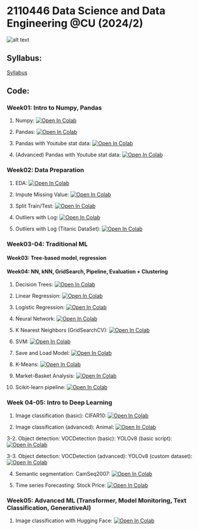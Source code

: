 # 2110446 Data Science and Data Engineering @CU (2024/2)

![alt text](https://github.com/pvateekul/2110446_DSDE_2024s2/blob/main/image/meme.jpeg?raw=true)

## Syllabus:

[Syllabus](slide/DSDE_Syllabus_2024s2.pdf)

## Code:

### Week01: Intro to Numpy, Pandas

1. Numpy: [![Open In Colab](https://github.com/pvateekul/2110446_DSDE_2024s2/blob/main/image/colab-badge.svg?raw=true)](https://colab.research.google.com/github/pvateekul/2110446_DSDE_2024s2/blob/main/code/Week01_Intro_Pandas/1_Numpy.ipynb)

2. Pandas: [![Open In Colab](https://github.com/pvateekul/2110446_DSDE_2024s2/blob/main/image/colab-badge.svg?raw=true)](https://colab.research.google.com/github/pvateekul/2110446_DSDE_2024s2/blob/main/code/Week01_Intro_Pandas/2_Pandas.ipynb)

3. Pandas with Youtube stat data: [![Open In Colab](https://github.com/pvateekul/2110446_DSDE_2024s2/blob/main/image/colab-badge.svg?raw=true)](<https://colab.research.google.com/github/pvateekul/2110446_DSDE_2024s2/blob/main/code/Week01_Intro_Pandas/3_Pandas_%28Dataset_Trending_YouTube_Video_Statistics%29.ipynb>)

4. (Advanced) Pandas with Youtube stat data: [![Open In Colab](https://github.com/pvateekul/2110446_DSDE_2024s2/blob/main/image/colab-badge.svg?raw=true)](<https://colab.research.google.com/github/pvateekul/2110446_DSDE_2024s2/blob/main/code/Week01_Intro_Pandas/4_Advanced_Pandas_%28Dataset_Trending_YouTube_Video_Statistics%29.ipynb>)
<!-- 
Assignment (Pandas with Youtube stat data): [![Open In Colab](https://github.com/pvateekul/2110446_DSDE_2024s2/blob/main/image/colab-badge.svg?raw=true)](https://colab.research.google.com/github/pvateekul/2110446_DSDE_2024s2/blob/main/code/Week01_Intro_Pandas/5_PandasAssignment.ipynb) -->

### Week02: Data Preparation

1. EDA: [![Open In Colab](https://raw.githubusercontent.com/pvateekul/2110446_DSDE_2024s2/main/image/colab-badge.svg)](https://colab.research.google.com/github/pvateekul/2110446_DSDE_2024s2/blob/main/code/Week02_DataPrep/Lab1_LoansDataSet.ipynb)

2. Impute Missing Value: [![Open In Colab](https://raw.githubusercontent.com/pvateekul/2110446_DSDE_2024s2/main/image/colab-badge.svg)](https://colab.research.google.com/github/pvateekul/2110446_DSDE_2024s2/blob/main/code/Week02_DataPrep/Lab2_ImputeMissingValue.ipynb)

3. Split Train/Test: [![Open In Colab](https://raw.githubusercontent.com/pvateekul/2110446_DSDE_2024s2/main/image/colab-badge.svg)](https://colab.research.google.com/github/pvateekul/2110446_DSDE_2024s2/blob/main/code/Week02_DataPrep/Lab3_SplitTrainTest.ipynb)

4. Outliers with Log: [![Open In Colab](https://raw.githubusercontent.com/pvateekul/2110446_DSDE_2024s2/main/image/colab-badge.svg)](https://colab.research.google.com/github/pvateekul/2110446_DSDE_2024s2/blob/main/code/Week02_DataPrep/Lab4_Outliers_Titanic.ipynb)

5. Outliers with Log (Titanic DataSet): [![Open In Colab](https://raw.githubusercontent.com/pvateekul/2110446_DSDE_2024s2/main/image/colab-badge.svg)](https://colab.research.google.com/github/pvateekul/2110446_DSDE_2024s2/blob/main/code/Week02_DataPrep/Lab5_Outliers_Boston_%28optional%29.ipynb)

### Week03-04: Traditional ML
#### Week03: Tree-based model, regression
#### Week04: NN, kNN, GridSearch, Pipeline, Evaluation + Clustering

1. Decision Trees: [![Open In Colab](https://raw.githubusercontent.com/pvateekul/2110446_DSDE_2024s2/main/image/colab-badge.svg)](https://colab.research.google.com/github/pvateekul/2110446_DSDE_2024s2/blob/main/code/Week03_ML/1_Decision_Trees_Random_Forests_v3.ipynb)

2. Linear Regression: [![Open In Colab](https://raw.githubusercontent.com/pvateekul/2110446_DSDE_2024s2/main/image/colab-badge.svg)](https://colab.research.google.com/github/pvateekul/2110446_DSDE_2024s2/blob/main/code/Week03_ML/2_Linear_Regression_v2.ipynb)

3. Logistic Regression: [![Open In Colab](https://raw.githubusercontent.com/pvateekul/2110446_DSDE_2024s2/main/image/colab-badge.svg)](https://colab.research.google.com/github/pvateekul/2110446_DSDE_2024s2/blob/main/code/Week03_ML/3_Logistic_Regression_v2.ipynb)

4. Neural Network: [![Open In Colab](https://raw.githubusercontent.com/pvateekul/2110446_DSDE_2024s2/main/image/colab-badge.svg)](https://colab.research.google.com/github/pvateekul/2110446_DSDE_2024s2/blob/main/code/Week03_ML/4_Neural_Network_v3.ipynb)

5. K Nearest Neighbors (GridSearchCV): [![Open In Colab](https://raw.githubusercontent.com/pvateekul/2110446_DSDE_2024s2/main/image/colab-badge.svg)](https://colab.research.google.com/github/pvateekul/2110446_DSDE_2024s2/blob/main/code/Week03_ML/5_K_Nearest_Neighbors_v2_update_09012025.ipynb)

6. SVM: [![Open In Colab](https://raw.githubusercontent.com/pvateekul/2110446_DSDE_2024s2/main/image/colab-badge.svg)](https://colab.research.google.com/github/pvateekul/2110446_DSDE_2024s2/blob/main/code/Week03_ML/6_Support_Vector_Machine_v2.ipynb)

7. Save and Load Model: [![Open In Colab](https://raw.githubusercontent.com/pvateekul/2110446_DSDE_2024s2/main/image/colab-badge.svg)](https://colab.research.google.com/github/pvateekul/2110446_DSDE_2024s2/blob/main/code/Week03_ML/7_Save_Load_Model_v2.ipynb)

8. K-Means: [![Open In Colab](https://raw.githubusercontent.com/pvateekul/2110446_DSDE_2024s2/main/image/colab-badge.svg)](https://colab.research.google.com/github/pvateekul/2110446_DSDE_2024s2/blob/main/code/Week03_ML/8_K_Means_Clustering_v2.ipynb)

9. Market-Basket Analysis: [![Open In Colab](https://raw.githubusercontent.com/pvateekul/2110446_DSDE_2024s2/main/image/colab-badge.svg)](https://colab.research.google.com/github/pvateekul/2110446_DSDE_2024s2/blob/main/code/Week03_ML/9_Market_Basket_Intro_v2.ipynb)

10. Scikit-learn pipeline: [![Open In Colab](https://raw.githubusercontent.com/pvateekul/2110446_DSDE_2024s2/main/image/colab-badge.svg)](https://colab.research.google.com/github/pvateekul/2110446_DSDE_2024s2/blob/main/code/Week03_ML/10_Scikit_learn_Pipeline.ipynb)

### Week 04-05: Intro to Deep Learning

1. Image classification (basic): CIFAR10: [![Open In Colab](https://raw.githubusercontent.com/pvateekul/2110446_DSDE_2024s2/main/image/colab-badge.svg)](https://colab.research.google.com/github/pvateekul/2110446_DSDE_2024s2/blob/main/code/Week04_DL/1_Image_classification_CIFAR10_CNN(lightning).ipynb)

2. Image classification (advanced): Animal: [![Open In Colab](https://raw.githubusercontent.com/pvateekul/2110446_DSDE_2023s2/main/img/colab-badge.svg)](https://colab.research.google.com/github/pvateekul/2110446_DSDE_2024s2/blob/main/code/Week04_DL/2_Image_classification_Animal_EfficientNetV2(lightning).ipynb)

3-2. Object detection: VOCDetection (basic): YOLOv8 (basic script): [![Open In Colab](https://raw.githubusercontent.com/pvateekul/2110446_DSDE_2023s2/main/img/colab-badge.svg)](https://colab.research.google.com/github/pvateekul/2110446_DSDE_2024s2/blob/main/code/Week04_DL/3_2_Object_detection_VOCDetection_yolov8_basic.ipynb)

3-3. Object detection: VOCDetection (advanced): YOLOv8 (custom dataset): [![Open In Colab](https://raw.githubusercontent.com/pvateekul/2110446_DSDE_2023s2/main/img/colab-badge.svg)](https://colab.research.google.com/github/pvateekul/2110531_DSDE_2024s1/blob/main/code/Week04_DL/3_3_Object_detection_VOCDetection_yolov8_advanced.ipynb)

4. Semantic segmentation: CamSeq2007: [![Open In Colab](https://raw.githubusercontent.com/pvateekul/2110446_DSDE_2023s2/main/img/colab-badge.svg)](https://colab.research.google.com/github/pvateekul/2110446_DSDE_2024s2/blob/main/code/Week04_DL/4_Semantic_segmentation_Camseq_deeplabv3_DataInGD(lightning).ipynb)

5. Time series Forecasting: Stock Price: [![Open In Colab](https://raw.githubusercontent.com/pvateekul/2110446_DSDE_2023s2/main/img/colab-badge.svg)](https://colab.research.google.com/github/pvateekul/2110446_DSDE_2024s2/blob/main/code/Week04_DL/5_Time_series_forecasting_DataInGD_update.ipynb)


### Week05: Advanced ML (Transformer, Model Monitoring, Text Classification, GenerativeAI)

1. Image classification with Hugging Face: [![Open In Colab](https://raw.githubusercontent.com/pvateekul/2110446_DSDE_2024s2/main/image/colab-badge.svg)](https://colab.research.google.com/github/pvateekul/2110446_DSDE_2024s2/blob/main/code/Week05_AdvancedML/1_Huggingface_image_classification_2024.ipynb)
<!--
2-1. Model Monitoring with MLflow: [![Open In Colab](https://raw.githubusercontent.com/pvateekul/2110446_DSDE_2024s2/main/image/colab-badge.svg)](https://colab.research.google.com/github/pvateekul/2110446_DSDE_2024s2/blob/main/code/Week05_AdvancedML/2_1_MLflow_2024.ipynb)

2-2. Model Monitoring with Tensorboard: [![Open In Colab](https://raw.githubusercontent.com/pvateekul/2110446_DSDE_2024s2/main/image/colab-badge.svg)](https://colab.research.google.com/github/pvateekul/2110446_DSDE_2024s2/blob/main/code/Week05_AdvancedML/2_2_Image_classification_Animal_EfficientNetB1_Tensorboard.ipynb)

2-3. Model Monitoring with Weight and Biases: [![Open In Colab](https://raw.githubusercontent.com/pvateekul/2110446_DSDE_2024s2/main/image/colab-badge.svg)](https://colab.research.google.com/github/pvateekul/2110446_DSDE_2024s2/blob/main/code/Week05_AdvancedML/2_3_Image_classification_Animal_EfficientNetB1_WandB.ipynb)

-->
